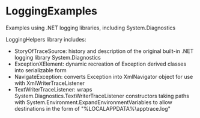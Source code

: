 # LoggingExamples
Examples using .NET logging libraries, including System.Diagnostics

LoggingHelpers library includes:

- StoryOfTraceSource: history and description of the original built-in .NET logging library System.Diagnostics
- ExceptionXElement: dynamic recreation of Exception derived classes into serializable form
- NavigateException: converts Exception into XmlNavigator object for use with XmlWriterTraceListener
- TextWriterTraceListener: wraps System.Diagnostics.TextWriterTraceListener constructors taking paths with System.Environment.ExpandEnvironmentVariables to allow destinations in the form of "%LOCALAPPDATA%\apptrace.log"